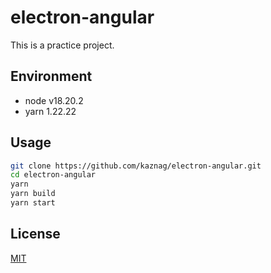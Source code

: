 # electron-angular

This is a practice project.

## Environment

- node v18.20.2
- yarn 1.22.22

## Usage

``` bash
git clone https://github.com/kaznag/electron-angular.git
cd electron-angular
yarn
yarn build
yarn start
```

## License

[MIT](LICENSE)
